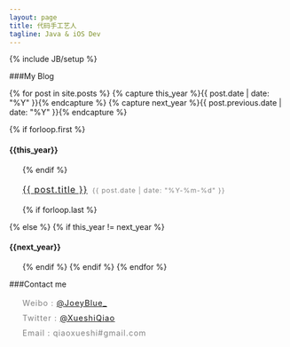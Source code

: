 ```yaml
---
layout: page
title: 代码手工艺人
tagline: Java & iOS Dev
---
```

{% include JB/setup %}

###My Blog
<div>
{% for post in site.posts %}
  {% capture this_year %}{{ post.date | date: "%Y" }}{% endcapture %}
  {% capture next_year %}{{ post.previous.date | date: "%Y" }}{% endcapture %}

  {% if forloop.first %}
    <h4>{{this_year}}</h4>
    <ul>
  {% endif %}

  <li style="list-style:none; margin-bottom:3px; line-height: 1.7; letter-spacing:1px;font-size:16px;">
    <a style="margin-right:3px;" href="{{ BASE_PATH }}{{ post.url }}">{{ post.title }}</a>
    <span style="font-size:12px; color:gray;">{{ post.date | date: "%Y-%m-%d" }}</span> 
  </li>

  {% if forloop.last %}
    </ul>
  {% else %}
    {% if this_year != next_year %}
      </ul>
      <h4>{{next_year}}</h4>
      <ul>
    {% endif %}
  {% endif %}
{% endfor %}
</div>

###Contact me
<ul style="line-height: 1.7; letter-spacing:1px; color:gray;">
	<li style="list-style:none; margin-bottom:3px;">Weibo : <a href="http://weibo.com/2js3">@JoeyBlue_</a>  </li>
	<li style="list-style:none; margin-bottom:3px;">Twitter : <a href="https://twitter.com/XueshiQiao">@XueshiQiao</a>  </li>
	<li style="list-style:none; margin-bottom:3px;">Email : qiaoxueshi#gmail.com</li>
</ul>

